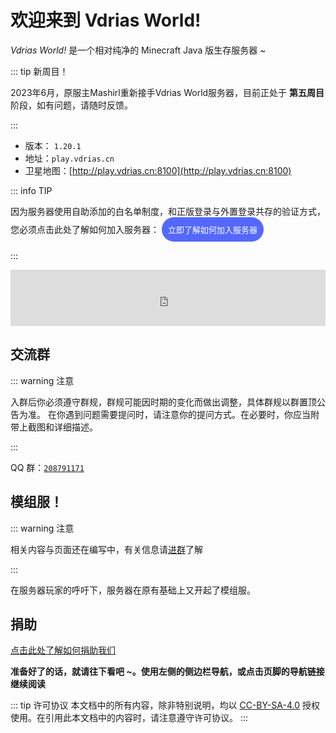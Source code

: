 # 欢迎来到 Vdrias World! <Badge type="tip" text="5th" />

*Vdrias World!* 是一个相对纯净的 Minecraft Java 版生存服务器 ~

::: tip 新周目！

2023年6月，原服主Mashirl重新接手Vdrias World服务器，目前正处于 **第五周目** 阶段，如有问题，请随时反馈。

:::

- 版本： `1.20.1`
- 地址：`play.vdrias.cn`
- 卫星地图：[http://play.vdrias.cn:8100](http://play.vdrias.cn:8100)

::: info TIP

因为服务器使用自助添加的白名单制度，和正版登录与外置登录共存的验证方式，您必须点击此处了解如何加入服务器：
<a href="/get-started" style="display: inline-block; padding: 10px; background-color: #5468ff; border-radius: 100px; font-size: 13px; color: white; text-decoration: none;">立即了解如何加入服务器</a>

::: 

<!-- 👉 [立即了解如何加入服务器](/get-started#加入)  👈 -->

<iframe style="width:728px;height:90px;max-width:100%;border:none;display:block;margin:auto" src="https://namemc.com/server/play.vdrias.cn/embed" width="728" height="90"></iframe>

## 交流群

::: warning 注意

入群后你必须遵守群规，群规可能因时期的变化而做出调整，具体群规以群置顶公告为准。
在你遇到问题需要提问时，请注意你的提问方式。在必要时，你应当附带上截图和详细描述。

:::

QQ 群：[`208791171`](https://jq.qq.com/?_wv=1027&k=aXIUvT35)

## 模组服！

::: warning 注意

相关内容与页面还在编写中，有关信息请[进群](#交流群)了解

:::

在服务器玩家的呼吁下，服务器在原有基础上又开起了模组服。

## 捐助

[点击此处了解如何捐助我们](/donate)

**准备好了的话，就请往下看吧 ~。使用左侧的侧边栏导航，或点击页脚的导航链接继续阅读**

::: tip 许可协议
本文档中的所有内容，除非特别说明，均以 [CC-BY-SA-4.0](https://creativecommons.org/licenses/by-sa/4.0/deed.zh) 授权使用。在引用此本文档中的内容时，请注意遵守许可协议。
:::
